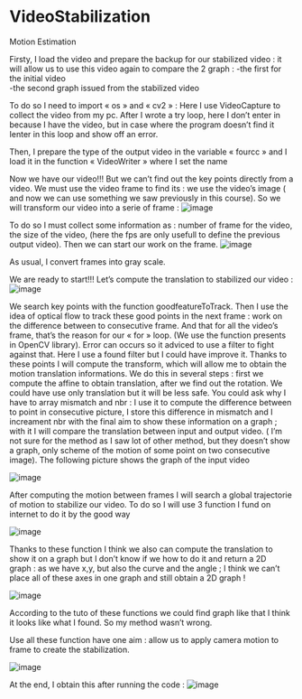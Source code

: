 # VideoStabilization

  Motion Estimation

Firsty, I load the video and prepare the backup for our stabilized video : 
  it will allow us to use this video again to compare the 2 graph : 
    -the first for the initial video  
    -the second graph issued from the stabilized video

To do so I need to import « os » and « cv2 » : 
  Here I use VideoCapture to collect the video from my pc. 
  After I wrote a try loop, here I don’t enter in because I have the video, but in case where the program doesn’t find it Ienter in this loop and show off an error.

Then, I prepare the type of the output video in the variable « fourcc » and I load it in the function « VideoWriter » where I set the name

Now we have our video!!! 
But we can’t find out the key points directly from a video. 
We must use the video frame to find its : we use the video’s image ( and now we can use something we saw previously in this course). 
So we will transform our video into a serie of frame : 
![image](https://user-images.githubusercontent.com/79518374/201168369-10b7f59c-f04f-4c23-9d22-921bf3738151.png)

To do so I must collect some information as : number of frame for the video, the size of the video, (here the fps are only usefull to define the previous output video). 
Then we can start our work on the frame.
![image](https://user-images.githubusercontent.com/79518374/201168497-ba509115-2ecb-4bdd-b5e4-9566269468a2.png)

As usual, I convert frames into gray scale.


We are ready to start!!!
Let’s compute the translation to stabilized our video :
![image](https://user-images.githubusercontent.com/79518374/201168656-2d0692cd-4789-4950-a237-5b478b03febc.png)

We search key points with the function goodfeatureToTrack.
Then I use the idea of optical flow to track these good points in the next frame : work on the difference between to consecutive frame. 
And that for all the video’s frame, that’s the reason for our « for » loop. (We use the function presents in OpenCV library).
Error can occurs so it adviced to use a filter to fight against that. Here I use a found filter but I could have improve it.
Thanks to these points I will compute the transform, which will allow me to obtain the motion translation informations. 
We do this in several steps : first we compute the affine to obtain translation, after we find out the rotation. We could have use only translation but it will be less safe.
You could ask why I have to array mismatch and nbr : I use it to compute the difference between to point in consecutive picture, I store this difference in mismatch and I increament nbr with the final aim to show these information on a graph ; 
with it I will compare the translation between input and output video. ( I’m not sure for the method as I saw lot of other method, but they doesn’t show a graph, only scheme of the motion of some point on two consecutive image).
The following picture shows the graph of the input video

![image](https://user-images.githubusercontent.com/79518374/201169372-0093c2dc-9262-48a2-8099-d042303ce4b0.png)

After computing the motion between frames I will search a global trajectorie of motion to stabilize our video.
To do so I will use 3 function I fund on internet to do it by the good way 

![image](https://user-images.githubusercontent.com/79518374/201169455-5303de90-d1e8-4b27-a02e-26f614f57373.png)

Thanks to these function I think we also can compute the translation to show it on a graph but I don’t know if we how to do it and return a 2D graph : as we have x,y, but also the curve and the angle ; 
I think we can’t place all of these axes in one graph and still obtain a 2D graph !

![image](https://user-images.githubusercontent.com/79518374/201169596-d881312c-6be2-4399-82a4-2706587894ee.png)

According to the tuto of these  functions we could find graph like that I think it looks like what I found. So my method wasn’t wrong.


Use all these function have one aim : allow us to apply camera motion to frame to create the stabilization. 

![image](https://user-images.githubusercontent.com/79518374/201169702-9a6db62f-f8ad-477c-924f-42565fb3a064.png)

At the end, I obtain this after running the code : 
![image](https://user-images.githubusercontent.com/79518374/201170139-fdf77ee3-7da6-4cc9-9a88-4d4e6de0e059.png)
